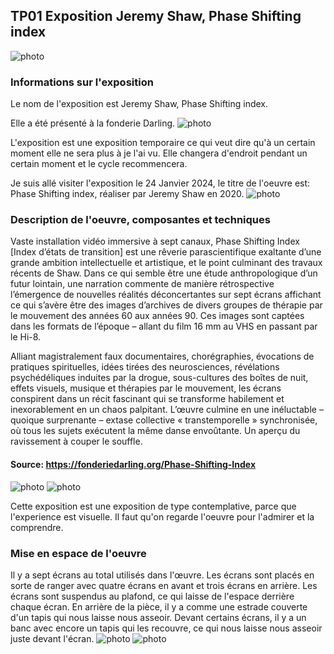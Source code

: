 ## TP01 Exposition Jeremy Shaw, Phase Shifting index ##

![photo](médias/Affiche-Presentation.png)

### Informations sur l'exposition ###

Le nom de l'exposition est Jeremy Shaw, Phase Shifting index.

Elle a été présenté à la fonderie Darling.
![photo](médias/Devant-edifice.png)

L'exposition est une exposition temporaire ce qui veut dire qu'à un certain moment elle ne sera plus à je l'ai vu. Elle changera d'endroit pendant un certain moment et le cycle recommencera.

Je suis allé visiter l'exposition le 24 Janvier 2024, le titre de l'oeuvre est: Phase Shifting index, réaliser par Jeremy Shaw en 2020.
![photo](médias/Photo-Salle.png)

### Description de l'oeuvre, composantes et techniques ###

Vaste installation vidéo immersive à sept canaux, Phase Shifting Index [Index d’états de transition] est une rêverie parascientifique exaltante d’une grande ambition intellectuelle et artistique, et le point culminant des travaux récents de Shaw. Dans ce qui semble être une étude anthropologique d’un futur lointain, une narration commente de manière rétrospective l’émergence de nouvelles réalités déconcertantes sur sept écrans affichant ce qui s’avère être des images d’archives de divers groupes de thérapie par le mouvement des années 60 aux années 90. Ces images sont captées dans les formats de l’époque – allant du film 16 mm au VHS en passant par le Hi-8. 

Alliant magistralement faux documentaires, chorégraphies, évocations de pratiques spirituelles, idées tirées des neurosciences, révélations psychédéliques induites par la drogue, sous-cultures des boîtes de nuit, effets visuels, musique et thérapies par le mouvement, les écrans conspirent dans un récit fascinant qui se transforme habilement et inexorablement en un chaos palpitant. L’œuvre culmine en une inéluctable – quoique surprenante – extase collective « transtemporelle » synchronisée, où tous les sujets exécutent la même danse envoûtante. Un aperçu du ravissement à couper le souffle.

#### Source: https://fonderiedarling.org/Phase-Shifting-Index
![photo](médias/Cartel-1.png)
![photo](médias/Cartel-2.png)

Cette exposition est une exposition de type contemplative, parce que l'experience est visuelle. Il faut qu'on regarde l'oeuvre pour l'admirer et la comprendre. 

### Mise en espace de l'oeuvre ###

Il y a sept écrans au total utilisés dans l'œuvre. Les écrans sont placés en sorte de ranger avec quatre écrans en avant et trois écrans en arrière. Les écrans sont suspendus au plafond, ce qui laisse de l'espace derrière chaque écran. En arrière de la pièce, il y a comme une estrade couverte d'un tapis qui nous laisse nous asseoir. Devant certains écrans, il y a un banc avec encore un tapis qui les recouvre, ce qui nous laisse nous asseoir juste devant l'écran.
![photo](médias/Croquis-salle.png)
![photo](médias/Photo-Salle.png)
